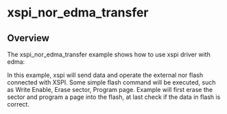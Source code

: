 # xspi_nor_edma_transfer

## Overview
The xspi_nor_edma_transfer example shows how to use xspi driver with edma:

In this example, xspi will send data and operate the external nor flash connected with XSPI. Some simple flash command
will be executed, such as Write Enable, Erase sector, Program page.
Example will first erase the sector and program a page into the flash, at last check if the data in flash is correct.
